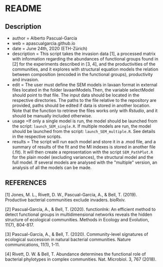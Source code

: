 README
=======


## Description

* author = Alberto Pascual-García
* web = apascualgarcia.github.io
* date = June 24th, 2020 (ETH-Zürich)
* description = This script takes the invasion data [1], a processed matrix with information regarding the abundances of functional groups found in [2] for the experiments described in [3, 4], and the productivities of the communities, and it explores with structural equation models the relation between composition (encoded in the functional groups), productivity and invasion.
* edit = The user must define the SEM models in lavaan format in external files located in the folder lavaanModels.Then, the variable selectModel should point to that file. The input data should be located in the respective directories. The paths to the file relative to the repository are provided, paths should be edited if data is stored in another location. Note that the function to retrieve the files works only with *Rstudio*, and it should be manually included otherwise.
* usage =If only a single model is run, the model should be launched from the script: `launch_SEM_single.R`. If multiple models are run, the model should be launched from the script: `launch_SEM_multiple.R`. See details in the respective scripts.
* results = The script will run each model and store it in a .mod file, and a summary of results of the fit and the MI indexes is stored in another file (.fit). It will then create a representation with the script `SEM_PathPlot.R` for the plain model (excluding variances), the structural model and the full model. If several models are analysed with the "multiple" version, an analysis of all the models can be made.

## REFERENCES

[1] Jones, M. L., Rivett, D. W., Pascual-García, A., & Bell, T. (2019). Productive bacterial communities exclude invaders. bioRxiv.

[2] Pascual‐García, A., & Bell, T. (2020). functionInk: An efficient method to detect functional groups in multidimensional networks reveals the hidden structure of ecological communities. Methods in Ecology and Evolution, 11(7), 804-817.

[3] Pascual-García, A., & Bell, T. (2020). Community-level signatures of ecological succession in natural bacterial communities. Nature communications, 11(1), 1-11.

[4] Rivett, D. W. & Bell, T. Abundance determines the functional role of bacterial phylotypes in complex communities. Nat. Microbiol. 3, 767 (2018).


